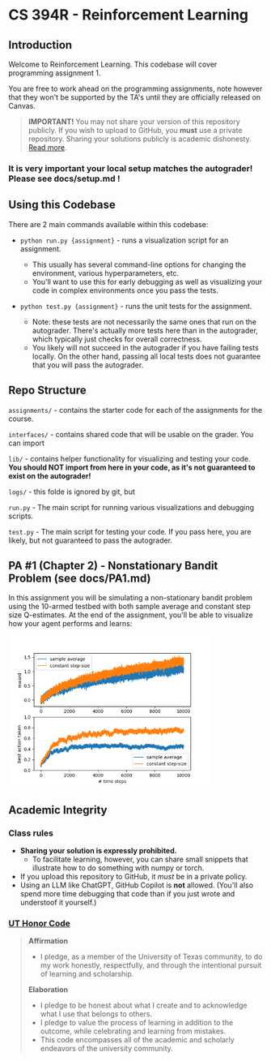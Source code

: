 # CS 394R - Reinforcement Learning

## Introduction
Welcome to Reinforcement Learning. This codebase will cover programming assignment 1.

You are free to work ahead on the programming assignments, note however that they won't be supported by the TA's until they are officially released on Canvas.

> **IMPORTANT!** You may not share your version of this repository publicly. If you wish to upload to GitHub, you **must** use a private repository. Sharing your solutions publicly is academic dishonesty. [Read more](#academic-integrity).

### **It is very important your local setup matches the autograder! Please see docs/setup.md !**

## Using this Codebase
There are 2 main commands available within this codebase:

* `python run.py {assignment}` - runs a visualization script for an assignment.
  * This usually has several command-line options for changing the environment, various hyperparameters, etc.
  * You'll want to use this for early debugging as well as visualizing your code in complex environments once you pass the tests. 

* `python test.py {assignment}` - runs the unit tests for the assignment.
  * Note: these tests are not necessarily the same ones that run on the autograder. There's actually more tests here than in the autograder, which typically just checks for overall correctness.
  * You likely will not succeed in the autograder if you have failing tests locally. On the other hand, passing all local tests does not guarantee that you will pass the autograder.

## Repo Structure
`assignments/` - contains the starter code for each of the assignments for the course.

`interfaces/` - contains shared code that will be usable on the grader. You can import

`lib/` - contains helper functionality for visualizing and testing your code. **You should NOT import from here in your code, as it's not guaranteed to exist on the autograder!**

`logs/` - this folde is ignored by git, but  

`run.py` - The main script for running various visualizations and debugging scripts.

`test.py` - The main script for testing your code. If you pass here, you are likely, but not guaranteed to pass the autograder.


## PA #1 (Chapter 2) - Nonstationary Bandit Problem (see docs/PA1.md)
In this assignment you will be simulating a non-stationary bandit problem using the 10-armed testbed with both sample average and constant step size Q-estimates. At the end of the assignment, you'll be able to visualize how your agent performs and learns:

<img src="./docs/bandits.png" alt="Bandits" height="300">

## Academic Integrity
### Class rules
* **Sharing your solution is expressly prohibited.**
  * To facilitate learning, however, you can share small snippets that illustrate how to do something with numpy or torch.
* If you upload this repository to GitHub, it *must* be in a private policy.
* Using an LLM like ChatGPT, GitHub Copilot is **not** allowed. (You'll also spend more time debugging that code than if you just wrote and understoof it yourself.)

### [UT Honor Code](https://provost.utexas.edu/initiatives/new-honor-code-updated-2023/)
> **Affirmation**
> * I pledge, as a member of the University of Texas community, to do my work honestly, respectfully, and through the intentional pursuit of learning and scholarship.
>
> **Elaboration**
> * I pledge to be honest about what I create and to acknowledge what I use that belongs to others.
> * I pledge to value the process of learning in addition to the outcome, while celebrating and learning from mistakes.
> * This code encompasses all of the academic and scholarly endeavors of the university community.
